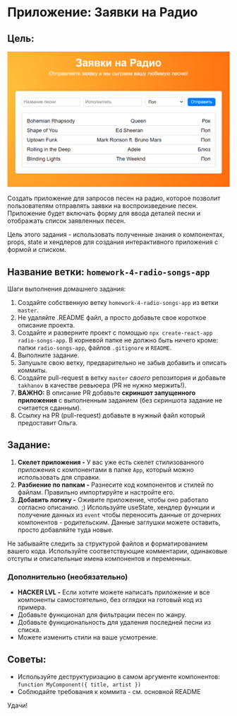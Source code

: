 # Приложение: Заявки на Радио

## Цель:

![Alt text](image.png)

Создать приложение для запросов песен на радио, которое позволит пользователям отправлять заявки на воспроизведение песен. Приложение будет включать форму для ввода деталей песни и отображать список заявленных песен.

Цель этого задания - использовать полученные знания о компонентах, props, state и хендлеров для создания интерактивного приложения с формой и списком.

## Название ветки: `homework-4-radio-songs-app`

Шаги выполнения домашнего задания:

1. Создайте собственную ветку `homework-4-radio-songs-app` из ветки `master`.
2. Не удаляйте .README файл, а просто добавьте свое короткое описание проекта.
3. Создайте и разверните проект с помощью `npx create-react-app radio-songs-app`. В корневой папке не должно быть ничего кроме: папки `radio-songs-app`, файлов `.gitignore` и `README`.
4. Выполните задание.
5. Запушьте свою ветку, предварительно не забыв добавить и описать коммиты.
6. Создайте pull-request в ветку `master` _своего_ репозитория и добавьте `takhanov` в качестве ревьюера (PR не нужно мержить!).
7. **ВАЖНО:** В описание PR добавьте **скриншот запущенного приложения** с выполненным заданием (без скриншота задание не считается сданным).
8. Ссылку на PR (pull-request) добавьте в нужный файл который предоставит Ольга.

## Задание:

1. **Скелет приложения -** У вас уже есть скелет стилизованного приложения с компонентами в папке `App`, который можно использовать для справки.
2. **Разбиение по папкам -** Разнесите код компонентов и стилей по файлам. Правильно импортируйте и настройте его.
3. **Добавить логику -** Оживите приложение, чтобы оно работало согласно описанию. ;) Используйте useState, хендлер функции и получение данных из `event` чтобы переносить данные от дочерних компонентов - родительским. Данные заглушки можете оставить, просто добавляйте туда новые.

Не забывайте следить за структурой файлов и форматированием вашего кода. Используйте соответствующие комментарии, одинаковые отступы и описательные имена компонентов и переменных.

### Дополнительно (необязательно)

- **HACKER LVL -** Если хотите можете написать приложение и все компоненты самостоятельно, без оглядки на готовый код из примера.
- Добавьте функционал для фильтрации песен по жанру.
- Добавьте функциональность для удаления последней песни из списка.
- Можете изменить стили на ваше усмотрение.

## Советы:

- Используйте деструктуризацию в самом аргументе компонентов: `function MyComponent({ title, artist })`
- Cоблюдайте требования к коммита - см. основной README

Удачи!
